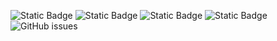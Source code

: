 ![Static Badge](https://img.shields.io/badge/blacklists-60-000000) ![Static Badge](https://img.shields.io/badge/blacklisted-2770609-cc0000) ![Static Badge](https://img.shields.io/badge/whitelisted-2242-00CC00) ![Static Badge](https://img.shields.io/badge/streaming_blacklist-28106-000000) ![GitHub issues](https://img.shields.io/github/issues/fabriziosalmi/blacklists)
